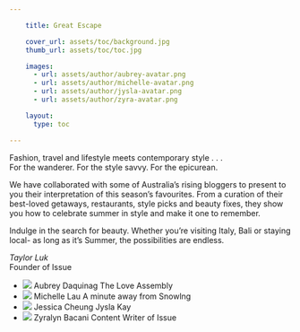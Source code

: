 ```yaml
---

    title: Great Escape

    cover_url: assets/toc/background.jpg
    thumb_url: assets/toc/toc.jpg

    images:
      - url: assets/author/aubrey-avatar.png
      - url: assets/author/michelle-avatar.png
      - url: assets/author/jysla-avatar.png
      - url: assets/author/zyra-avatar.png

    layout:
      type: toc

---
```


Fashion, travel and lifestyle meets contemporary style . . .<br>
For the wanderer. For the style savvy. For the epicurean.

We have collaborated with some of Australia’s rising bloggers to present to you their interpretation of this season’s favourites. From a curation of their best-loved getaways, restaurants, style picks and beauty fixes, they show you how to celebrate summer in style and make it one to remember.

Indulge in the search for beauty. Whether you’re visiting Italy, Bali or staying local- as long as it’s Summer, the possibilities are endless.

<p>
  <em>Taylor Luk</em><br>
  Founder of Issue
</p>

<ul class="contributors">
  <li>
    <img class="avatar" src="assets/author/aubrey-avatar.png" data-original data-media-id="images:1">
    <span>Aubrey Daquinag</span>
    <span class="description">The Love Assembly</span>
  </li>
  <li>
    <img class="avatar" src="assets/author/michelle-avatar.png" data-original data-media-id="images:2">
    <span>Michelle Lau</span>
    <span class="description">A minute away from Snowlng</span>
  </li>
  <li>
    <img class="avatar" src="assets/author/jysla-avatar.png" data-original data-media-id="images:3">
    <span>Jessica Cheung</span>
    <span class="description">Jysla Kay</span>
  </li>
  <li>
    <img class="avatar" src="assets/author/zyra-avatar.png" data-original data-media-id="images:4">
    <span>Zyralyn Bacani</span>
    <span class="description">Content Writer of Issue</span>
  </li>
</ul>
